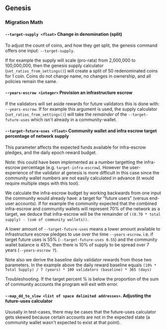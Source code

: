 ## Genesis


### Migration Math

#### `--target-supply <float>` Change in denomination (split)

To adjust the count of coins, and how they get split, the genesis command offers
one input: `--target-supply`.

If for example the supply will scale (pro-rata) from 2,000,000 to 100,000,000,
then the genesis supply calculator (`set_ratios_from_settings()`) will create a split of 50 redenominated coins
for 1 coin. Coins do not change name, no changes in ownership, and all policies
remain the same.

#### `--years-escrow <integer>` Provision an infrastructure escrow

If the validators will set aside rewards for future validators this is done
with: `--years-escrow`. If for example this argument is used, the supply
calculator (`set_ratios_from_settings()`) will take the *remainder* of the
`--target-future-uses` which isn't already in a community-wallet.

#### `--target-future-uses <float>` Community wallet and infra escrow target percentage of network supply
This parameter affects the expected funds available for infra-escrow pledges,
and the daily epoch reward budget.

Note: this could have been implemented as a number targetting the infra-escrow percentage
(e.g. `target-infra-escrow`). However the user-experience of the validator at
genesis is more difficult in this case since the community wallet numbers are
not easily calculated in advance (it would require multiple steps with this tool).

We calculate the infra-escrow budget by working backwards from one input the
community would already have: a target for "future users" (versus end-user
accounts).
If for example the community expected that the combined infra-escrow and
community wallets will represent 70% of the network as a target, we deduce that
infra-escrow will be the remainder of `((0.70 * total supply) - (sum of community
wallets))`.

A lower amount of `--target-future-uses` means a lower amount available to
infrastructure escrow pledges to use over the time `--years-escrow`. i.e. if
target future uses is 55%  (`--target-future-uses 0.55`) and the community
wallet balance is 45%, then there is
10% of supply to be spread over 7 years (`--years-escrow 7`).

Note also we derive the baseline
daily validator rewards from those two parameters. In the example above the
daily reward baseline equals `(10% * Total
Supply) / 7 (years) * 100 validators (baseline) * 365 (days)`

Troubleshooting. If the target percent % is below the proportion of the sum of community
accounts the program will exit with error.


#### `--map_dd_to_slow <list of space delimited addresses>`. Adjusting the future-uses calculator

Ususally in test-cases, there may be cases that the future-uses calculator gets
skewed because certain accounts are not in the expected state (a community
wallet wasn't expected to exist at that point).

